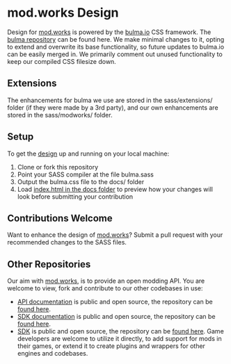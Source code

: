 # mod.works Design
Design for [mod.works](https://mod.works) is powered by the [bulma.io](http://bulma.io) CSS framework. The [bulma repository](https://github.com/jgthms/bulma) can be found here. We make minimal changes to it, opting to extend and overwrite its base functionality, so future updates to bulma.io can be easily merged in. We primarily comment out unused functionality to keep our compiled CSS filesize down.

## Extensions
The enhancements for bulma we use are stored in the sass/extensions/ folder (if they were made by a 3rd party), and our own enhancements are stored in the sass/modworks/ folder.

## Setup
To get the [design](https://design.mod.works) up and running on your local machine:

1. Clone or fork this repository
2. Point your SASS compiler at the file bulma.sass
3. Output the bulma.css file to the docs/ folder
4. Load [index.html in the docs folder](https://design.mod.works) to preview how your changes will look before submitting your contribution

## Contributions Welcome
Want to enhance the design of [mod.works](https://mod.works)? Submit a pull request with your recommended changes to the SASS files.

## Other Repositories
Our aim with [mod.works](https://mod.works), is to provide an open modding API. You are welcome to view, fork and contribute to our other codebases in use:

* [API documentation](https://docs.mod.works) is public and open source, the repository can be [found here](https://github.com/DBolical/modworksAPIDOCS).
* [SDK documentation](https://sdk.mod.works) is public and open source, the repository can be [found here](https://github.com/DBolical/modworksSDK).
* [SDK](https://sdk.mod.works) is public and open source, the repository can be [found here](https://github.com/DBolical/modworksSDK). Game developers are welcome to utilize it directly, to add support for mods in their games, or extend it to create plugins and wrappers for other engines and codebases.
